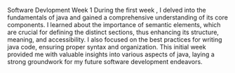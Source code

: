 Software Devlopment 
Week 1
During the first week , I delved into the fundamentals of java and gained a comprehensive understanding of its core components. I learned about the importance of semantic elements, which are crucial for defining the distinct sections, thus enhancing its structure, meaning, and accessibility. I also focused on the best practices for writing java code, ensuring proper syntax and organization. This initial week provided me with valuable insights into various aspects of java, laying a strong groundwork for my future software development endeavors.

